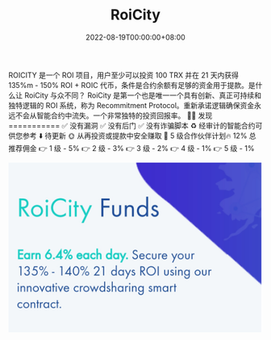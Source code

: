 ﻿---
title: "RoiCity"
description: "每天赚取 6.4%。使用我们创新的众包智能合约确保 135% - 140% 的 21 天投资回报率."
date: 2022-08-19T00:00:00+08:00
lastmod: 2022-08-19T00:00:00+08:00
draft: false
authors: ["boogArno"]
featuredImage: "roicity.png"
tags: ["High risk","RoiCity"]
categories: ["nfts"]
nfts: ["High risk"]
blockchain: "TRON"
website: "http://roicity.io/"
twitter: "https://mobile.twitter.com/Roicityofficial"
discord: ""
telegram: ""
github: ""
youtube: ""
twitch: ""
facebook: "https://www.facebook.com/groups/3659131227534040/?ref=share"
instagram: "https://instagram.com/roicityofficial?igshid=1o3ilfsbhrbhg"
reddit: ""
medium: ""
steam: ""
gitbook: ""
googleplay: ""
appstore: ""
status: "Live"
weight: 
lightgallery: true
toc: true
pinned: false
recommend: false
recommend1: false
---
ROICITY 是一个 ROI 项目，用户至少可以投资 100 TRX 并在 21 天内获得 135%m - 150% ROI + ROIC 代币，条件是合约余额有足够的资金用于提款。是什么让 RoiCity 与众不同？ RoiCity 是第一个也是唯一一个具有创新、真正可持续和独特逻辑的 ROI 系统，称为 Recommitment Protocol。重新承诺逻辑确保资金永远不会从智能合约中流失。一个非常独特的投资回报率。 🕵️‍♂️ 发现 =========== ✅ 没有漏洞 ✅ 没有后门 ✅ 没有诈骗脚本 ♻️ 经审计的智能合约可供您参考 ⬇️ 待更新 🌞 从再投资或提款中安全赚取 🎁 5 级合作伙伴计划🔥 12% 总推荐佣金 👉 1 级 - 5% 👉 2 级 - 3% 👉 3 级 - 2% 👉 4 级 - 1% 👉 5 级 - 1%

![roicity-dapp-high-risk-tron-image1_9ebd2f10aa440ac4eb7886764bc6086a](roicity-dapp-high-risk-tron-image1_9ebd2f10aa440ac4eb7886764bc6086a.png)